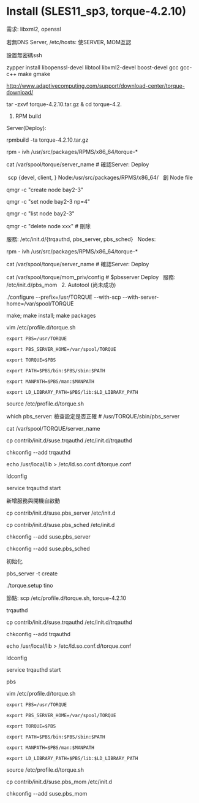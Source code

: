# Install (SLES11_sp3, torque-4.2.10)

需求: libxml2, openssl
  
若無DNS Server, /etc/hosts: 使SERVER, MOM互認

設置無密碼ssh

  zypper install libopenssl-devel libtool libxml2-devel boost-devel gcc gcc-c++ make gmake
  
<http://www.adaptivecomputing.com/support/download-center/torque-download/>
  
  tar -zxvf torque-4.2.10.tar.gz & cd torque-4.2.
  
1. RPM build

Server(Deploy): 

  rpmbuild -ta torque-4.2.10.tar.gz

  rpm - ivh /usr/src/packages/RPMS/x86_64/torque-*
  
  cat /var/spool/torque/server_name # 確認Server: Deploy

  scp {devel, client, } Node:/usr/src/packages/RPMS/x86_64/
  
創 Node file
  
  qmgr -c "create node bay2-3"
  
  qmgr -c "set node bay2-3 np=4"
  
  qmgr -c "list node bay2-3"
  
  qmgr -c "delete node xxx" # 刪除

服務: /etc/init.d/{trqauthd, pbs_server, pbs_sched}
  
Nodes:

  rpm - ivh /usr/src/packages/RPMS/x86_64/torque-*
  
  cat /var/spool/torque/server_name # 確認Server: Deploy
  
  cat /var/spool/torque/mom_priv/config # $pbsserver Deploy
  
服務: /etc/init.d/pbs_mom
  
2. Autotool (尚未成功)
  
  ./configure --prefix=/usr/TORQUE --with-scp --with-server-home=/var/spool/TORQUE
  
  make; make install; make packages
  
  vim /etc/profile.d/torque.sh
  
    export PBS=/usr/TORQUE
    
    export PBS_SERVER_HOME=/var/spool/TORQUE
    
    export TORQUE=$PBS
    
    export PATH=$PBS/bin:$PBS/sbin:$PATH
    
    export MANPATH=$PBS/man:$MANPATH
    
    export LD_LIBRARY_PATH=$PBS/lib:$LD_LIBRARY_PATH
    
  source /etc/profile.d/torque.sh
    
  which pbs_server: 檢查設定是否正確  # /usr/TORQUE/sbin/pbs_server
  
  cat /var/spool/TORQUE/server_name
  
  cp contrib/init.d/suse.trqauthd /etc/init.d/trqauthd
  
  chkconfig --add trqauthd
  
  echo /usr/local/lib > /etc/ld.so.conf.d/torque.conf
  
  ldconfig
  
  service trqauthd start

新增服務與開機自啟動
  
  cp contrib/init.d/suse.pbs_server /etc/init.d
  
  cp contrib/init.d/suse.pbs_sched /etc/init.d
  
  chkconfig --add suse.pbs_server
  
  chkconfig --add suse.pbs_sched
  
  
初始化

  pbs_server -t create
  
  ./torque.setup tino
  
  
  
節點: scp /etc/profile.d/torque.sh, torque-4.2.10

trqauthd

  cp contrib/init.d/suse.trqauthd /etc/init.d/trqauthd
  
  chkconfig --add trqauthd
  
  echo /usr/local/lib > /etc/ld.so.conf.d/torque.conf
  
  ldconfig
  
  service trqauthd start
  
pbs

  vim /etc/profile.d/torque.sh
  
    export PBS=/usr/TORQUE
    
    export PBS_SERVER_HOME=/var/spool/TORQUE
    
    export TORQUE=$PBS
    
    export PATH=$PBS/bin:$PBS/sbin:$PATH
    
    export MANPATH=$PBS/man:$MANPATH
    
    export LD_LIBRARY_PATH=$PBS/lib:$LD_LIBRARY_PATH
    
  source /etc/profile.d/torque.sh
  
  cp contrib/init.d/suse.pbs_mom /etc/init.d
  
  chkconfig --add suse.pbs_mom
